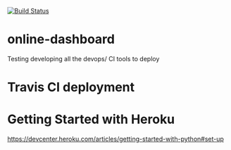 [![Build Status](https://travis-ci.com/adamfletcherUK/online-dashboard.svg?branch=main)](https://travis-ci.com/adamfletcherUK/online-dashboard)

# online-dashboard
Testing developing all the devops/ CI tools to deploy

# Travis CI deployment

# Getting Started with Heroku

https://devcenter.heroku.com/articles/getting-started-with-python#set-up